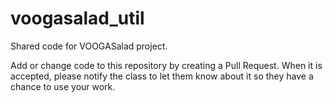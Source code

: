 # voogasalad_util
Shared code for VOOGASalad project.

Add or change code to this repository by creating a Pull Request. When it is accepted, please notify the class to let them know about it so they have a chance to use your work.

